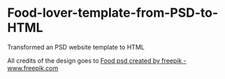 # Food-lover-template-from-PSD-to-HTML
Transformed an PSD website template to HTML

All credits of the design goes to 
<a href="https://www.freepik.com/psd/food">Food psd created by freepik - www.freepik.com</a>
